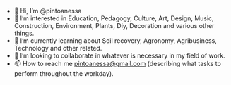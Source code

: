 - 👋 Hi, I’m @pintoanessa
- 👀 I’m interested in Education, Pedagogy, Culture, Art, Design, Music, Construction, Environment, Plants, Diy, Decoration and various other things.
- 🌱 I’m currently learning about Soil recovery, Agronomy, Agribusiness, Technology and other related.
- 💞️ I’m looking to collaborate in whatever is necessary in my field of work.
- 📫 How to reach me pintoanessa@gmail.com (describing what tasks to perform throughout the workday).

<!---
pintoanessa/pintoanessa is a ✨ special ✨ repository because its `README.md` (this file) appears on your GitHub profile.
You can click the Preview link to take a look at your changes.
--->
